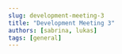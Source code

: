 ```yaml
---
slug: development-meeting-3
title: "Development Meeting 3"
authors: [sabrina, lukas]
tags: [general]
---
```



